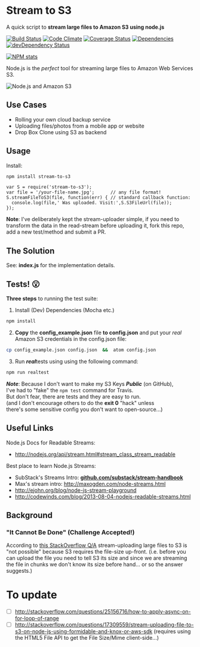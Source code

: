 Stream to S3
========================

A quick script to **stream large files to Amazon S3 using node.js**

[![Build Status](https://travis-ci.org/nelsonic/stream-to-s3.png?branch=master)](https://travis-ci.org/nelsonic/stream-to-s3)
[![Code Climate](https://codeclimate.com/github/nelsonic/stream-to-s3.png)](https://codeclimate.com/github/nelsonic/stream-to-s3)
[![Coverage Status](https://coveralls.io/repos/nelsonic/stream-to-s3/badge.png?branch=master)](https://coveralls.io/r/nelsonic/stream-to-s3?branch=master)
[![Dependencies](https://david-dm.org/nelsonic/stream-to-s3.png?theme=shields.io)](https://david-dm.org/nelsonic/stream-to-s3)
[![devDependency Status](https://david-dm.org/nelsonic/stream-to-s3/dev-status.svg)](https://david-dm.org/nelsonic/stream-to-s3#info=devDependencies)

[![NPM stats](https://nodei.co/npm/stream-to-s3.png?downloads=true)](https://www.npmjs.org/package/stream-to-s3)

Node.js is the *perfect* tool for streaming large files to Amazon Web Services S3.


![Node.js and Amazon S3](http://i.imgur.com/w1S84gJ.png)

## Use Cases

- Rolling your own cloud backup service
- Uploading files/photos from a mobile app or website
- Drop Box Clone using S3 as backend


## Usage

Install:
```sh
npm install stream-to-s3
```

```
var S = require('stream-to-s3');
var file = '/your-file-name.jpg';      // any file format!
S.streamFileToS3(file, function(err) { // standard callback function:
  console.log(file,' Was uploaded. Visit:',S.S3FileUrl(file));
});
```

**Note**: I've deliberately kept the stream-uploader simple,
if you need to transform the data in the read-stream before
uploading it, fork this repo, add a new test/method and submit a PR.

## The Solution

See: **index.js** for the implementation details.

## Tests! :open_mouth:

**Three steps** to running the test suite:

1. Install (Dev) Dependencies (Mocha etc.) <br/>
```sh
npm install
```

2. **Copy** the **config_example.json** file **to config.json**
and put your *real* Amazon S3 credentials in the config.json file:
```sh
cp config_example.json config.json  &&  atom config.json
```

3. Run ***real***tests using using the following command:
```sh
npm run realtest
```


***Note***: Because I don't want to make my S3 Keys ***Public***
(on GitHub), <br />
I've had to "fake" the `npm test` command for Travis.<br/>
But don't fear, there are tests and they are easy to run. <br/>
(and I don't encourage others to do the **exit 0** "hack" unless <br />
there's some sensitive config you don't want to open-source...)

## Useful Links

Node.js Docs for Readable Streams:
- http://nodejs.org/api/stream.html#stream_class_stream_readable

Best place to learn Node.js Streams:
- SubStack's Streams Intro: [**github.com/substack/stream-handbook**](http://github.com/substack/stream-handbook)
- Max's stream intro: http://maxogden.com/node-streams.html
- http://ejohn.org/blog/node-js-stream-playground
- http://codewinds.com/blog/2013-08-04-nodejs-readable-streams.html


## Background

### "It Cannot Be Done" (Challenge Accepted!)

According to
[this StackOverflow Q/A](http://stackoverflow.com/a/17326079/1148249)
stream-uploading large files to S3
is "not possible" because S3 requires the file-size up-front.
(i.e. before you can upload the file you need to tell S3 its size
  and since we are streaming the file in chunks we don't know
  its size before hand... or so the answer suggests.)


# To update
- [ ] http://stackoverflow.com/questions/25156716/how-to-apply-async-on-for-loop-of-range
- [ ] http://stackoverflow.com/questions/17309559/stream-uploading-file-to-s3-on-node-js-using-formidable-and-knox-or-aws-sdk
(requires using the HTML5 File API to get the File Size/Mime client-side...)
